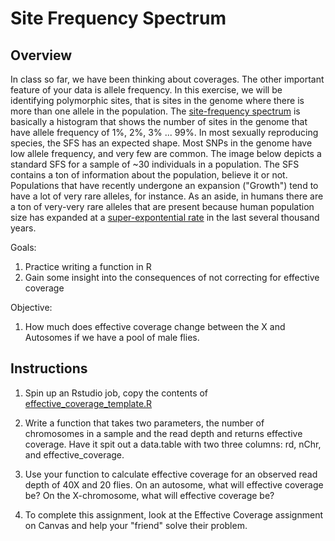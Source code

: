 # **Site Frequency Spectrum**

## Overview
In class so far, we have been thinking about coverages. The other important feature of your data is allele frequency. In this exercise, we will be identifying polymorphic sites, that is sites in the genome where there is more than one allele in the population. The [site-frequency spectrum](https://en.wikipedia.org/wiki/Allele_frequency_spectrum) is basically a histogram that shows the number of sites in the genome that have allele frequency of 1%, 2%, 3% ... 99%. In most sexually reproducing species, the SFS has an expected shape. Most SNPs in the genome have low allele frequency, and very few are common. The image below depicts a standard SFS for a sample of ~30 individuals in a population. The SFS contains a ton of information about the population, believe it or not. Populations that have recently undergone an expansion ("Growth") tend to have a lot of very rare alleles, for instance. As an aside, in humans there are a ton of very-very rare alleles that are present because human population size has expanded at a [super-expontential rate](https://www.ncbi.nlm.nih.gov/pmc/articles/PMC3586590/) in the last several thousand years.


Goals:
1. Practice writing a function in R
2. Gain some insight into the consequences of not correcting for effective coverage

Objective:
1. How much does effective coverage change between the X and Autosomes if we have a pool of male flies.

## Instructions
1. Spin up an Rstudio job, copy the contents of [effective_coverage_template.R](/Module_5/effective_coverage_template.R)

2. Write a function that takes two parameters, the number of chromosomes in a sample and the read depth and returns effective coverage. Have it spit out a data.table with two three columns: rd, nChr, and effective_coverage.

3. Use your function to calculate effective coverage for an observed read depth of 40X and 20 flies. On an autosome, what will effective coverage be? On the X-chromosome, what will effective coverage be?

4. To complete this assignment, look at the Effective Coverage assignment on Canvas and help your "friend" solve their problem.
